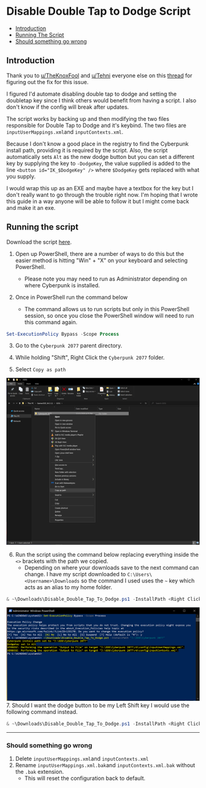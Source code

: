 # Disable Double Tap to Dodge Script
* [Introduction](#introduction)
* [Running The Script](#running-the-script)
* [Should something go wrong](#should-something-go-wrong)
## Introduction
Thank you to [u/TheKnoxFool](https://www.reddit.com/user/TheKnoxFool) and [u/Tehni](https://www.reddit.com/user/Tehni/) everyone else on this [thread](https://www.reddit.com/r/cyberpunkgame/comments/ka62x8/how_to_turn_off_doubletap_to_dodge_mkb/) for figuring out the fix for this issue.

I figured I'd automate disabling double tap to dodge and setting the doubletap key since I think others would benefit from having a script. I also don't know if the config will break after updates.

The script works by backing up and then modifying the two files responsible for Double Tap to Dodge and it's keybind. The two files are `inputUserMappings.xml`and `inputContexts.xml`.

Because I don't know a good place in the registry to find the Cyberpunk install path, providing it is required by the script. Also, the script automatically sets `Alt` as the new dodge button but you can set a different key by supplying the key to `-DodgeKey`, the value supplied is added to the line `<button id="IK_$DodgeKey" />` where `$DodgeKey` gets replaced with what you supply.

I would wrap this up as an EXE and maybe have a textbox for the key but I don't really want to go through the trouble right now. I'm hoping that I wrote this guide in a way anyone will be able to follow it but I might come back and make it an exe.

## Running the script

Download the script [here](/Disable_Double_Tap_To_Dodge.ps1).

1. Open up PowerShell, there are a number of ways to do this but the easier method is hitting "Win" + "X" on your keyboard and selecting PowerShell.
    * Please note you may need to run as Administrator depending on where Cyberpunk is installed.

2. Once in PowerShell run the command below
    * The command allows us to run scripts but only in this PowerShell session, so once you close the PowerShell window will need to run this command again.
```powershell
Set-ExecutionPolicy Bypass -Scope Process
```
3. Go to the `Cyberpunk 2077` parent directory.
4. While holding "Shift", Right Click the `Cyberpunk 2077` folder.

5. Select `Copy as path`

![Copy As Path](/src/CopyAsPath.png)

6. Run the script using the command below replacing everything inside the `<>` brackets with the path we copied.
    * Depending on where your downloads save to the next command can change. I have my script downloaded to `C:\Users\<Username>\Downloads` so the command I used uses the `~` key which acts as an alias to my home folder.
```powershell
& ~\Downloads\Disable_Double_Tap_To_Dodge.ps1 -InstallPath <Right Click to Paste Path>
```
![Run PowerShell Script](/src/RunPowerShellScript.png)
7. Should I want the dodge button to be my Left Shift key I would use the following command instead.
```powershell
& ~\Downloads\Disable_Double_Tap_To_Dodge.ps1 -InstallPath <Right Click to Paste Path> -DodgeKey "LShift"
```

---
### Should something go wrong
1. Delete `inputUserMappings.xml`and `inputContexts.xml`
2. Rename `inputUserMappings.xml.bak`and `inputContexts.xml.bak` without the `.bak` extension.
    * This will reset the configuration back to default.